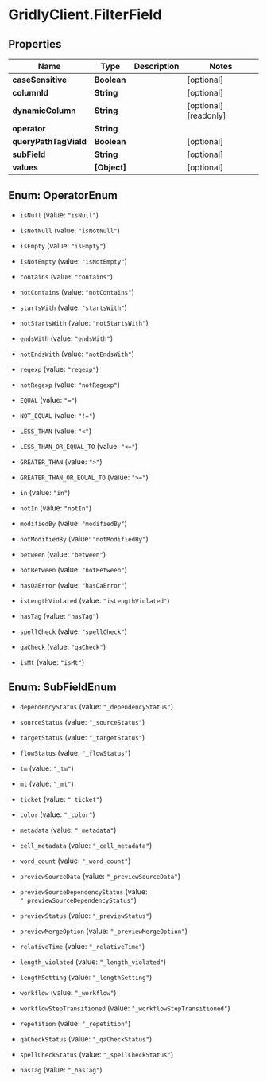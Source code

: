 # GridlyClient.FilterField

## Properties

Name | Type | Description | Notes
------------ | ------------- | ------------- | -------------
**caseSensitive** | **Boolean** |  | [optional] 
**columnId** | **String** |  | [optional] 
**dynamicColumn** | **String** |  | [optional] [readonly] 
**operator** | **String** |  | 
**queryPathTagViaId** | **Boolean** |  | [optional] 
**subField** | **String** |  | [optional] 
**values** | **[Object]** |  | [optional] 



## Enum: OperatorEnum


* `isNull` (value: `"isNull"`)

* `isNotNull` (value: `"isNotNull"`)

* `isEmpty` (value: `"isEmpty"`)

* `isNotEmpty` (value: `"isNotEmpty"`)

* `contains` (value: `"contains"`)

* `notContains` (value: `"notContains"`)

* `startsWith` (value: `"startsWith"`)

* `notStartsWith` (value: `"notStartsWith"`)

* `endsWith` (value: `"endsWith"`)

* `notEndsWith` (value: `"notEndsWith"`)

* `regexp` (value: `"regexp"`)

* `notRegexp` (value: `"notRegexp"`)

* `EQUAL` (value: `"="`)

* `NOT_EQUAL` (value: `"!="`)

* `LESS_THAN` (value: `"<"`)

* `LESS_THAN_OR_EQUAL_TO` (value: `"<="`)

* `GREATER_THAN` (value: `">"`)

* `GREATER_THAN_OR_EQUAL_TO` (value: `">="`)

* `in` (value: `"in"`)

* `notIn` (value: `"notIn"`)

* `modifiedBy` (value: `"modifiedBy"`)

* `notModifiedBy` (value: `"notModifiedBy"`)

* `between` (value: `"between"`)

* `notBetween` (value: `"notBetween"`)

* `hasQaError` (value: `"hasQaError"`)

* `isLengthViolated` (value: `"isLengthViolated"`)

* `hasTag` (value: `"hasTag"`)

* `spellCheck` (value: `"spellCheck"`)

* `qaCheck` (value: `"qaCheck"`)

* `isMt` (value: `"isMt"`)





## Enum: SubFieldEnum


* `dependencyStatus` (value: `"_dependencyStatus"`)

* `sourceStatus` (value: `"_sourceStatus"`)

* `targetStatus` (value: `"_targetStatus"`)

* `flowStatus` (value: `"_flowStatus"`)

* `tm` (value: `"_tm"`)

* `mt` (value: `"_mt"`)

* `ticket` (value: `"_ticket"`)

* `color` (value: `"_color"`)

* `metadata` (value: `"_metadata"`)

* `cell_metadata` (value: `"_cell_metadata"`)

* `word_count` (value: `"_word_count"`)

* `previewSourceData` (value: `"_previewSourceData"`)

* `previewSourceDependencyStatus` (value: `"_previewSourceDependencyStatus"`)

* `previewStatus` (value: `"_previewStatus"`)

* `previewMergeOption` (value: `"_previewMergeOption"`)

* `relativeTime` (value: `"_relativeTime"`)

* `length_violated` (value: `"_length_violated"`)

* `lengthSetting` (value: `"_lengthSetting"`)

* `workflow` (value: `"_workflow"`)

* `workflowStepTransitioned` (value: `"_workflowStepTransitioned"`)

* `repetition` (value: `"_repetition"`)

* `qaCheckStatus` (value: `"_qaCheckStatus"`)

* `spellCheckStatus` (value: `"_spellCheckStatus"`)

* `hasTag` (value: `"_hasTag"`)





